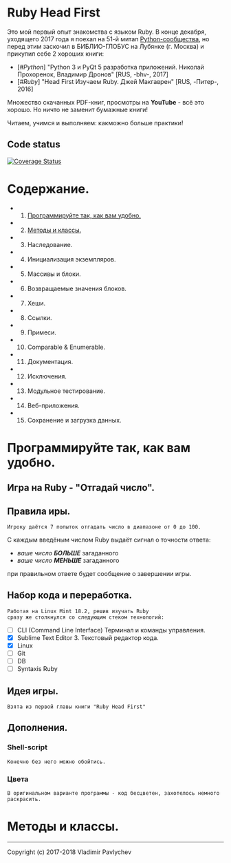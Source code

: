 Ruby Head First
====================
 
 Это мой первый опыт знакомства с языком Ruby. В конце декабря, уходящего 2017 года я поехал на 51-й митап [Python-сообщества](http://www.moscowpython.ru/), но перед этим заскочил в БИБЛИО-ГЛОБУС на Лубянке (г. Москва) и прикупил себе 2 хороших книги:
 - [_#Python_] "Python 3 и PyQt 5 разработка приложений. Николай Прохоренок, Владимир Дронов" [RUS, -bhv-, 2017]
 - [_#Ruby_] "Head First Изучаем Ruby. Джей Макгаврен" [RUS, -Питер-, 2016]

Множество скачанных PDF-книг, просмотры на **YouTube** - всё это хорошо. Но ничто не заменит бумажные книги!

Читаем, учимся и выполняем: какможно больше практики!


Code status
---------------
[![Coverage Status](https://coveralls.io/repos/github/KeyJoo/HeadFirstRuby/badge.svg?branch=master)](https://coveralls.io/github/KeyJoo/HeadFirstRuby?branch=master)


Содержание.
===============
- 01. [Программируйте так, как вам удобно.](#chapter-01)
- 02. [Методы и классы.](#chapter-02)
- 03. Наследование.
- 04. Инициализация экземпляров.
- 05. Массивы и блоки.
- 06. Возвращаемые значения блоков.
- 07. Хеши.
- 08. Ссылки.
- 09. Примеси.
- 10. Comparable & Enumerable.
- 11. Документация.
- 12. Исключения.
- 13. Модульное тестирование.
- 14. Веб-приложения.
- 15. Сохранение и загрузка данных.

<a name="chapter-01"></a>
Программируйте так, как вам удобно.
============================================

Игра на Ruby - "Отгадай число".
-----------------------------------

## Правила иры.

	Игроку даётся 7 попыток отгадать число в диапазоне от 0 до 100.

С каждым введёным числом Ruby выдаёт сигнал о точности ответа:
- _ваше число **БОЛЬШЕ**_ загаданного 
- _ваше число **МЕНЬШЕ**_ загаданного

при правильном ответе будет сообщение о завершении игры.


## Набор кода и переработка.

	Работая на Linux Mint 18.2, решив изучать Ruby 
	сразу же столкнулся со следующим стеком технологий:

- [ ] CLI (Command Line Interface) Терминал и команды управления.
- [x] Sublime Text Editor 3. Текстовый редактор кода.
- [x] Linux
- [ ] Git
- [ ] DB 
- [ ] Syntaxis Ruby

## Идея игры.

	Взята из первой главы книги "Ruby Head First"

## Дополнения.

### Shell-script

	Конечно без него можно обойтись.

### Цвета

	В оригинальном варианте программы - код бесцветен, захотелось немного раскрасить.


<a name="chapter-02"></a>
Методы и классы.
=====================


------------------------------------------------

Copyright (c) 2017-2018 Vladimir Pavlychev